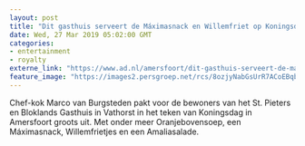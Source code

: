 ```yaml
---
layout: post
title: "Dit gasthuis serveert de Máximasnack en Willemfriet op Koningsdag"
date: Wed, 27 Mar 2019 05:02:00 GMT
categories: 
- entertainment 
- royalty 
externe_link: "https://www.ad.nl/amersfoort/dit-gasthuis-serveert-de-maximasnack-en-willemfriet-op-koningsdag~a25f85de/"
feature_image: "https://images2.persgroep.net/rcs/8ozjyNabGsUrR7ACoEBqb_vWuzI/diocontent/144159117/_fitwidth/400/?appId=21791a8992982cd8da851550a453bd7f&quality=0.7"
---
```


Chef-kok Marco van Burgsteden pakt voor de bewoners van het St. Pieters en Bloklands Gasthuis in Vathorst in het teken van Koningsdag in Amersfoort groots uit. Met onder meer Oranjebovensoep, een Máximasnack, Willemfrietjes en een Amaliasalade.
